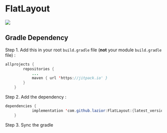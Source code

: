 # FlatLayout

[![](https://jitpack.io/v/lazior/FlatLayout.svg)](https://jitpack.io/#lazior/FlatLayout)

## Gradle Dependency

Step 1. Add this in your root `build.gradle` file (**not** your module `build.gradle` file) :
```java
allprojects {
		repositories {
			...
			maven { url 'https://jitpack.io' }
		}
	}
```
Step 2. Add the dependency :
```java
dependencies {
	        implementation 'com.github.lazior:FlatLayout:{latest_version}'
	}
```
Step 3. Sync the gradle

